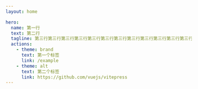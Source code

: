 ```yaml
---
layout: home

hero:
  name: 第一行
  text: 第二行
  tagline: 第三行第三行第三行第三行第三行第三行第三行第三行第三行第三行第三行第三行第三行第三行第三行第三行第三行
  actions:
    - theme: brand
      text: 第一个标签
      link: /example
    - theme: alt
      text: 第二个标签
      link: https://github.com/vuejs/vitepress
---
```


